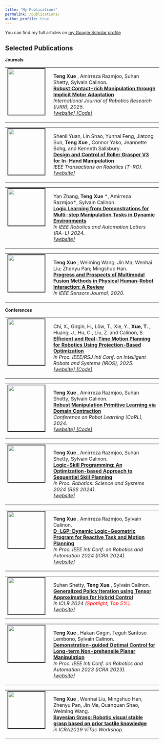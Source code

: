 ```yaml
---
title: "My Publications"
permalink: /publications/
author_profile: true
---
```


You can find my full articles on <a href="https://scholar.google.com.hk/citations?user=sgFW7YwAAAAJ&hl=zh-CN"> my Google Scholar profile </a> <br>

<!-- <h2>Under Review</h2> -->

<!-- <table >
<tbody>
<tr> <td style="width:120px; height=120px; vertical-align: top;"> <img style="float: left; margin-right: 10px " src="https://schortenger.github.io/images/ttts.gif" width="120px" height="150px" border="2px solid #bbb"> </td>
<td style= "height=120px; vertical-align: top;"> <p>
<strong> Teng Xue </strong>, Amirreza Razmjoo*, Yan Zhang*, Sylvain Calinon. <br> <strong> Unifying Robot Optimization: Monte Carlo Tree Search with Tensor Factorization </strong> 
<i> <br> <a href="https://sites.google.com/view/tt-ts"> [website] </a> <a href="https://www.youtube.com/watch?v=2zuoK4rCblc"> [Video] </a> </i>  </p> </td>
</tr>
</tbody>
</table> -->

<h2>Selected Publications</h2>

<strong>Journals</strong> <br>

<table >
<tbody>
<tr> <td style="width:120px; height=120px; vertical-align: top;"> <img style="float: left; margin-right: 10px " src="https://schortenger.github.io/images/ima.gif" width="120px" height="150px" border="2px solid #bbb"> </td>
<td style= "height=120px; vertical-align: top;"> <p>
<strong> Teng Xue </strong>, Amirreza Razmjoo, Suhan Shetty, Sylvain Calinon. <br> <strong> <a href="https://journals.sagepub.com/doi/abs/10.1177/02783649251344638"> Robust Contact-rich Manipulation through Implicit Motor Adaptation </a> </strong> <br>
<i> International Journal of Robotics Research (IJRR), 2025.
<br> <a href="https://sites.google.com/view/implicit-ma"> [website] </a>  <a href="https://github.com/idiap/robust_pl"> [Code] </a> </i>  </p> </td>
</tr>
</tbody>
</table>


<table >
<tbody>
<tr> <td style="width:120px; height=120px; vertical-align: top;"> <img style="float: left; margin-right: 10px " src="https://schortenger.github.io/images/Roller_Grasper.gif" width="120px" height="150px" border="2px solid #bbb"> </td>
<td style= "height=120px; vertical-align: top;"> <p>
Shenli Yuan, Lin Shao, Yunhai Feng, Jiatong Sun, <strong> Teng Xue </strong>, Connor Yako, Jeannette Bohg, and Kenneth Salisbury. <br> <strong> <a href="https://ieeexplore.ieee.org/document/10666738"> Design and Control of Roller Grasper V3 for In-Hand Manipulation </a> </strong> <br>
<i> IEEE Transactions on Robotics (T-RO).  
<br> <a href="https://yuanshenli.com/roller_grasper_v3.html"> [website] </a> </i>  </p> </td>
</tr>
</tbody>
</table>

<table >
<tbody>
<tr> <td style="width:120px; height=120px; vertical-align: top;"> <img style="float: left; margin-right: 10px " src="https://schortenger.github.io/images/LogicLfD_RAL.jpg" width="120px" height="120px" border="2px solid #bbb"> </td>
<td style= "height=120px; vertical-align: top;"> <p>
Yan Zhang, <strong> Teng Xue </strong>*, Amirreza Razmjoo*, Sylvain Calinon. <br> <strong> <a href="https://arxiv.org/abs/2404.16138"> Logic Learning from Demonstrations for Multi-step Manipulation Tasks in Dynamic Environments </a> </strong> <br>
<i> In IEEE Robotics and Automation Letters (RA-L) 2024.  
<br> <a href="https://sites.google.com/view/logic-lfd"> [website] </a>  </i>  </p> </td>
</tr>
</tbody>
</table>



<table >
<tbody>
<tr> <td style="width:120px; height=120px; vertical-align: top;"> <img style="float: left; margin-right: 10px " src="https://schortenger.github.io/images/Sensors2020.jpg" width="120px" height="120px" border="2px solid #bbb"> </td>
<td style= "height=120px; vertical-align: top;"> <p>
<strong> Teng Xue </strong>; Weiming Wang; Jin Ma; Wenhai Liu; Zhenyu Pan; Mingshuo Han. <br> <strong> <a href="https://ieeexplore.ieee.org/stamp/stamp.jsp?tp=&arnumber=9094690"> Progress and Prospects of Multimodal Fusion Methods in Physical Human–Robot Interaction: A Review</a> </strong> <br>
<i> In IEEE Sensors Journal, 2020.  
 </i>  </p> </td>
</tr>
</tbody>
</table>

<!-- 
<table >
<tbody>
<tr> <td style="width:120px; height=120px; vertical-align: top;"> <img style="float: left; margin-right: 10px " src="https://schortenger.github.io/images/RAS2022.jpg" width="120px" height="120px" border="2px solid #bbb"> </td>
<td style= "height=120px; vertical-align: top;"> <p>
Wenhai Liu, Weiming Wang, Yang You, <strong> Teng Xue </strong>, Zhenyu Pan, Jin Qi, Jie Hu <br> <strong> <a href="https://www.sciencedirect.com/science/article/pii/S092188902100186X"> Robotic picking in dense clutter via domain invariant learning from synthetic dense cluttered rendering </a>  </strong> <br>
<i> in Robotics and Autonomous Systems, 2022   </i>  </p> </td>
</tr>
</tbody>
</table>


<table >
<tbody>
<tr> <td style="width:120px; height=120px; vertical-align: top;"> <img style="float: left; margin-right: 10px " src="https://schortenger.github.io/images/IEEEAccess_2020.png" width="120px" height="120px" border="2px solid #bbb"> </td>
<td style= "height=120px; vertical-align: top;"> <p> 
Quanquan Shao; Jie Hu; Weiming Wang; Yi Fang; <strong> Teng Xue </strong>; Jin Qi<br> <strong> <a href="https://ieeexplore.ieee.org/abstract/document/8981898"> [Location Instruction-Based Motion Generation for Sequential Robotic Manipulation] </a>  </strong> <br>
<i> in IEEE Access 2020. </i>  </p> </td>
</tr>
</tbody>
</table>

 -->

<strong>Conferences</strong> <br>

<table >
<tbody>
<tr> <td style="width:120px; height=120px; vertical-align: top;"> <img style="float: left; margin-right: 10px " src="https://schortenger.github.io/images/chi_iros.jpg" width="120px" height="150px" border="2px solid #bbb"> </td>
<td style= "height=120px; vertical-align: top;"> <p>
Chi, X., Girgin, H., Löw, T., Xie, Y., <strong> Xue, T. </strong> , Huang, J., Hu, C., Liu, Z. and Calinon, S. <br> <strong> <a href="https://arxiv.org/pdf/2506.14865v1"> Efficient and Real-Time Motion Planning for Robotics Using Projection-Based Optimization </a> </strong> <br>
<i> In Proc. IEEE/RSJ Intl Conf. on Intelligent Robots and Systems (IROS), 2025.
<br> <a href="https://sites.google.com/view/alspg-oc"> [website] </a> <a href="https://github.com/xueminchi/ALSPG_2025_IROS"> [Code] </a>  </i>  </p> </td>
</tr>
</tbody>
</table>


<table >
<tbody>
<tr> <td style="width:120px; height=120px; vertical-align: top;"> <img style="float: left; margin-right: 10px " src="https://schortenger.github.io/images/CoRL2024.gif" width="120px" height="150px" border="2px solid #bbb"> </td>
<td style= "height=120px; vertical-align: top;"> <p>
<strong> Teng Xue </strong>, Amirreza Razmjoo, Suhan Shetty, Sylvain Calinon. <br> <strong> <a href="https://openreview.net/pdf?id=yNQu9zqx6X"> Robust Manipulation Primitive Learning via Domain Contraction </a> </strong> <br>
<i> Conference on Robot Learning (CoRL), 2024.
<br> <a href="https://sites.google.com/view/robustpl"> [website] </a> <a href="https://github.com/idiap/robust_pl"> [Code] </a>  </i>  </p> </td>
</tr>
</tbody>
</table>

<table >
<tbody>
<tr> <td style="width:120px; height=120px; vertical-align: top;"> <img style="float: left; margin-right: 10px " src="https://schortenger.github.io/images/RSS24.gif" width="120px" height="120px" border="2px solid #bbb"> </td>
<td style= "height=120px; vertical-align: top;"> <p>
<strong> Teng Xue </strong>, Amirreza Razmjoo, Suhan Shetty, Sylvain Calinon. <br> <strong> <a href="https://hub.baai.ac.cn/paper/2acfa017-46d1-4de3-a31e-a6af3416658e"> Logic-Skill Programming: An Optimization-based Approach to Sequential Skill Planning </a>  </strong> <br>
<i> In Proc. Robotics: Science and Systems 2024 (RSS 2024).  
<br> <a href="https://sites.google.com/view/lsp4plan"> [website] </a>  </i>  </p> </td>
</tr>
</tbody>
</table>

<table >
<tbody>
<tr> <td style="width:120px; height=120px; vertical-align: top;"> <img style="float: left; margin-right: 10px " src="https://schortenger.github.io/images/dlgp.gif" width="120px" height="120px" border="2px solid #bbb"> </td>
<td style= "height=120px; vertical-align: top;"> <p>
<strong> Teng Xue </strong>, Amirreza Razmjoo, Sylvain Calinon. <br> <strong> <a href="D-LGP: Dynamic Logic-Geometric Program for Reactive Task and Motion Planning"> D-LGP: Dynamic Logic-Geometric Program for Reactive Task and Motion Planning </a></strong> <br>
<i> In Proc. IEEE Intl Conf. on Robotics and Automation 2024 (ICRA 2024).  
<br>  <a href="https://sites.google.com/view/dyn-lgp"> [website] </a>  </i>  </p> </td>
</tr>
</tbody>
</table>

<table >
<tbody>
<tr> <td style="width:120px; height=120px; vertical-align: top;"> <img style="float: left; margin-right: 10px " src="https://schortenger.github.io/images/ttpi.gif" width="120px" height="120px" border="2px solid #bbb"> </td>
<td style= "height=120px; vertical-align: top;"> <p>
Suhan Shetty, <strong> Teng Xue </strong>, Sylvain Calinon. <br> <strong> <a href="https://openreview.net/forum?id=csukJcpYDe"> Generalized Policy Iteration using Tensor Approximation for Hybrid Control </a> </strong> <br>
<i> In ICLR 2024 <font color='red'>(Spotlight, Top 5%)</font>.  
<br>  <a href="https://sites.google.com/view/ttpi4control"> [website] </a>  </i>  </p> </td>
</tr>
</tbody>
</table>


<table >
<tbody>
<tr> <td style="width:120px; height=120px; vertical-align: top;"> <img style="float: left; margin-right: 10px " src="https://schortenger.github.io/images/ICRA23.png" width="120px" height="120px" border="2px solid #bbb"> </td>
<td style= "height=120px; vertical-align: top;"> <p>
<strong> Teng Xue </strong>, Hakan Girgin, Teguh Santoso Lembono, Sylvain Calinon. <br> <strong> <a href="https://ieeexplore.ieee.org/document/10161496"> Demonstration-guided Optimal Control for Long-term Non-prehensile Planar Manipulation </a>  </strong> <br>
<i> In Proc. IEEE Intl Conf. on Robotics and Automation 2023 (ICRA 2023).  
<br> <a href="https://sites.google.com/view/dg-oc/"> [website] </a>  </i>  </p> </td>
</tr>
</tbody>
</table>

<table >
<tbody>
<tr> <td style="width:120px; height=120px; vertical-align: top;"> <img style="float: left; margin-right: 10px " src="https://schortenger.github.io/images/ViTAC_workshop.png" width="120px" height="120px" border="2px solid #bbb"> </td>
<td style= "height=120px; vertical-align: top;"> <p>
<strong> Teng Xue </strong>, Wenhai Liu, Mingshuo Han, Zhenyu Pan, Jin Ma, Quanquan Shao, Weiming Wang. <br> <strong> <a href="https://arxiv.org/abs/1905.12920"> Bayesian Grasp: Robotic visual stable grasp based on prior tactile knowledge </a>   </strong> <br>
<i> in ICRA2019 ViTac Workshop. </i>  </p> </td>
</tr>
</tbody>
</table>
